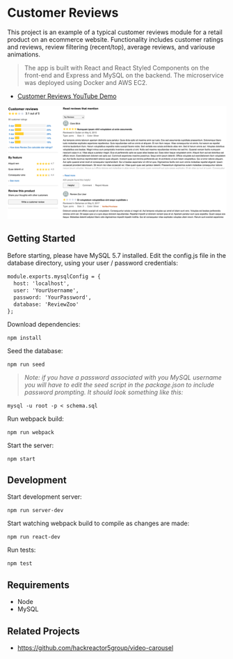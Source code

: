 # Customer Reviews

This project is an example of a typical customer reviews module for a retail product on an ecommerce website. Functionality includes customer ratings and reviews, review filtering (recent/top), average reviews, and variouse animations.

> The app is built with React and React Styled Components on the front-end and Express and MySQL on the backend. The microservice was deployed using Docker and AWS EC2.

- [Customer Reviews YouTube Demo](https://youtu.be/HAUF0t5K02k)

![alt text](client/assets/ReviewZooImage.png?raw=true)

## Getting Started

Before starting, please have MySQL 5.7 installed. Edit the config.js file in the database directory, using your user / password credentials:

```
module.exports.mysqlConfig = {
  host: 'localhost',
  user: 'YourUsername',
  password: 'YourPassword',
  database: 'ReviewZoo'
};
```

Download dependencies:

```
npm install
```

Seed the database:

```
npm run seed
```

>*Note: if you have a password associated with you MySQL username you will have to edit the seed script in the package.json to include password prompting.*
*It should look something like this:*
```
mysql -u root -p < schema.sql
```

Run webpack build:

```
npm run webpack
```

Start the server:

```
npm start
```

## Development

Start development server:

```
npm run server-dev
```

Start watching webpack build to compile as changes are made:

```
npm run react-dev
```

Run tests:

```
npm test
```

## Requirements

- Node
- MySQL

## Related Projects

- https://github.com/hackreactor5group/video-carousel
